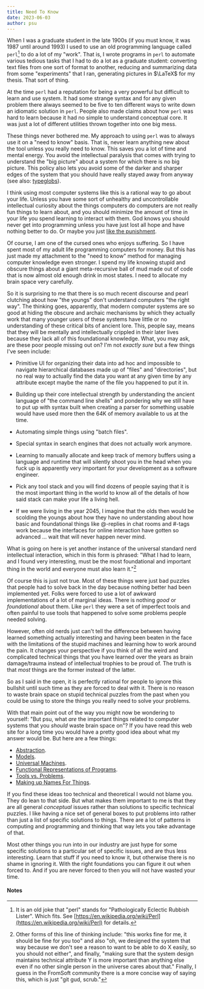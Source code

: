 ```yaml
---
title: Need To Know
date: 2023-06-03
author: psu
---
```


When I was a graduate student in the late 1900s (if you must know, it was 1987 until
around 1993) I used to use an old programming language called `perl`[^1] to do a lot of my
"work". That is, I wrote programs in <code>perl</code> to automate various tedious tasks
that I had to do a lot as a graduate student: converting text files from one sort of
format to another, reducing and summarizing data from some "experiments" that I ran,
generating pictures in $\LaTeX$ for my thesis. That sort of thing.

At the time `perl` had a reputation for being a very powerful but difficult to learn and
use system. It had some strange syntax and for any given problem there always seemed to be
five to ten different ways to write down an idiomatic solution in `perl`. People also made
claims about how `perl` was hard to learn because it had no simple to understand
conceptual core. It was just a lot of different utilities thrown together into one big
mess.

These things never bothered me. My approach to using `perl` was to always use it on a
"need to know" basis. That is, never learn anything new about the tool unless you really
need to know. This saves you a lot of time and mental energy. You avoid the intellectual
paralysis that comes with trying to understand the "big picture" about a system for which
there is no big picture. This policy also lets you avoid some of the darker and sharper
edges of the system that you should have really stayed away from anyway (see also:
[typeglobs](https://en.wikipedia.org/wiki/Perl_language_structure#Typeglob_values)).

I think using most computer systems like this is a rational way to go about your life.
Unless you have some sort of unhealthy and uncontrollable intellectual curiosity about the
things computers do computers are not really fun things to learn about, and you should
minimize the amount of time in your life you spend learning to interact with them. God
knows you should never get into programming unless you have just lost all hope and have
nothing better to do. Or maybe you just [like the
punishment](https://mutable-states.com/code-souls.html).

Of course, I am one of the cursed ones who enjoys suffering. So I have spent most of my
adult life programming computers for money. But this has just made my attachment to the
"need to know" method for managing computer knowledge even stronger. I spend my life
knowing stupid and obscure things about a giant meta-recursive ball of mud made out of
code that is now almost old enough drink in most states. I need to allocate my brain space
very carefully.

So it is surprising to me that there is so much recent discourse and pearl clutching about
how "the youngs" don't understand computers "the right way". The thinking goes,
apparently, that modern computer systems are so good at hiding the obscure and archaic
mechanisms by which they actually work that many younger users of these systems have
little or no understanding of these critical bits of ancient lore. This, people say, means
that they will be mentally and intellectually crippled in their later lives because they
lack all of this foundational knowledge. What, you may ask, are these poor people missing
out on? I'm not _exactly sure_ but a few things I've seen include:

- Primitive UI for organizing their data into ad hoc and impossible to navigate
  hierarchical databases made up of "files" and "directories", but no real way to actually
  find the data you want at any given time by any attribute except maybe the name of the
  file you happened to put it in.

- Building up their core intellectual strength by understanding the ancient language of
  "the command line shells" and pondering why we still have to put up with syntax built
  when creating a parser for something usable would have used more then the 64K of memory
  available to us at the time.

- Automating simple things using "batch files".

- Special syntax in search engines that does not actually work anymore.

- Learning to manually allocate and keep track of memory buffers using a language and
  runtime that will silently shoot you in the head when you fuck up is apparently very
  important for your development as a software engineer.
  
- Pick any tool stack and you will find dozens of people saying that it is the most
  important thing in the world to know all of the details of how said stack can make your
  life a living hell.

- If we were living in the year 2045, I imagine that the olds then would be scolding the
  youngs about how they have no understanding about how basic and foundational things like
  @-replies in chat rooms and #-tags work because the interfaces for online interaction
  have gotten so advanced ... wait that will never happen never mind.

What is going on here is yet another instance of the universal standard nerd intellectual
interaction, which in this form is phrased: "What I had to learn, and I found very
interesting, must be the most foundational and important thing in the world and everyone
must also learn it."[^2]

Of course this is just not true. Most of these things were just bad puzzles that
people had to solve back in the day because nothing better had been implemented yet. Folks
were forced to use a lot of awkward implementations of a lot of marginal ideas. There is
nothing _good_ or _foundational_ about them. Like `perl` they were a set of imperfect
tools and often painful to use tools that happened to solve some problems people needed
solving. 

However, often old nerds just can't tell the difference between having learned something
actually interesting and having been beaten in the face with the limitations of the stupid
machines and learning how to work around the pain. It changes your perspective if you
think of all the weird and complicated technical things that you have learned over the
years as brain damage/trauma instead of intellectual trophies to be proud of. The truth is
that _most_ things are the former instead of the latter.

So as I said in the open, it is perfectly rational for people to ignore this bullshit
until such time as they are forced to deal with it. There is no reason to waste brain
space on stupid technical puzzles from the past when you could be using to store the
things you really need to solve your problems.

With that main point out of the way you might now be wondering to yourself: "But psu, what
_are_ the important things related to computer systems that you _should_ waste brain
space on"? If you have read this web site for a long time you would have a pretty good
idea about what my answer would be. But here are a few things:

- [Abstraction](https://mutable-states.com/the-abstraction-distraction-part-1.html).
- [Models](https://mutable-states.com/software-models-and-hello-world.html).
- [Universal Machines](https://mutable-states.com/turing-complete.html).
- [Functional Representations of
  Programs](https://mutable-states.com/the-ultimate-goto.html).
- [Tools vs. Problems](https://mutable-states.com/what-programming-languages-say.html).
- [Making up Names For Things](https://mutable-states.com/what-computers-do.html).

If you find these ideas too technical and theoretical I would not blame you. They do lean
to that side. But what makes them important to me is that they are all general
_conceptual_ issues rather than solutions to specific technical puzzles. I like having a
nice set of general boxes to put problems into rather than just a list of specific
solutions to things. There are a lot of patterns in computing and programming and thinking
that way lets you take advantage of that.

Most other things you run into in our industry are just hype for some specific solutions
to a particular set of specific issues, and are thus less interesting. Learn that stuff if
you need to know it, but otherwise there is no shame in ignoring it. With the right
foundations you can figure it out when forced to. And if you are never forced to then you
will not have wasted your time.

#### Notes

[^1]: It is an old joke that "perl" stands for "Pathologically Eclectic Rubbish Lister".
    Which fits. See
    [https://en.wikipedia.org/wiki/Perl](https://en.wikipedia.org/wiki/Perl) for details.
    
[^2]: Other forms of this line of thinking include: "this works fine for me, it should be fine
for you too" and also "oh, we designed the system that way because we don't see a reason
to want to be able to do X easily, so you should not either", and finally, "making sure
that the system design maintains technical attribute Y is more important than anything
else even if no other single person in the universe cares about that." Finally, I guess in
the FromSoft community there is a more concise way of saying this, which is just "git gud,
scrub."